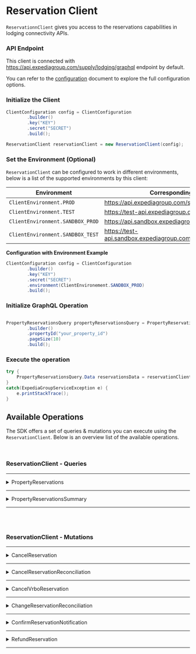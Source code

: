 # Reservation Client
`ReservationnClient` gives you access to the reservations capabilities in lodging connectivity APIs.

### API Endpoint
This client is connected with https://api.expediagroup.com/supply/lodging/graphql endpoint by default. 

You can refer to the [configuration](configuration.md) document to explore the full configuration options.

### Initialize the Client
```java
ClientConfiguration config = ClientConfiguration
        .builder()
        .key("KEY")
        .secret("SECRET")
        .build();

ReservationClient reservationClient = new ReservationClient(config);
```

### Set the Environment (Optional)
`ReservationClient` can be configured to work in different environments, below is a list of the supported environments by this client:

| Environment                      | Corresponding API Endpoint                                       |
|----------------------------------|------------------------------------------------------------------|
| `ClientEnvironment.PROD`         | https://api.expediagroup.com/supply/lodging/graphql              |
| `ClientEnvironment.TEST`         | https://test-api.expediagroup.com/supply/lodging/graphql         |
| `ClientEnvironment.SANDBOX_PROD` | https://api.sandbox.expediagroup.com/supply/lodging/graphql      |
| `ClientEnvironment.SANDBOX_TEST` | https://test-api.sandbox.expediagroup.com/supply/lodging/graphql |

**Configuration with Environment Example**
```java
ClientConfiguration config = ClientConfiguration
        .builder()
        .key("KEY")
        .secret("SECRET")
        .environment(ClientEnvironement.SANDBOX_PROD)
        .build();
```

### Initialize GraphQL Operation 
```java

PropertyReservationsQuery propertyReservationsQuery = PropertyReservationsQuery
        .builder()
        .propertyId("your_property_id")
        .pageSize(10)
        .build();
```

### Execute the operation
```java
try {
    PropertyReservationsQuery.Data reservationsData = reservationClient.execute(propertyReservationsQuery);
}
catch(ExpediaGroupServiceException e) {
    e.printStackTrace();
}
```

## Available Operations
The SDK offers a set of queries & mutations you can execute using the `ReservationClient`. Below is an overview list of the available operations.

<br />

### ReservationClient - Queries

<hr />

<details>
   <summary>PropertyReservations</summary>

<br />

**Operation Class Name:** `PropertyReservationsQuery`

**Operation Inputs:**   

| Name                            | Type                     | Required              |
|---------------------------------|--------------------------|-----------------------|
| `propertyId`                    | `String!`                | Yes                   |
| `idSource`                      | `IdSource`               | No (default: EXPEDIA) |
| `pageSize`                      | `Int!`                   | No (default: 10)      |
| `cursor`                        | `String`                 | No                    |
| `filter`                        | `ReservationFilterInput` | No                    |
| `checkOutDate`                  | `CheckOutDateFilter`     | No                    |
| `includePaymentInstrumentToken` | `Boolean`                | No (default: false)   |
| `includeSupplierAmount`         | `Boolean`                | No (default: false)   |

<br />

**Resources**
- [Documentation](https://developers.expediagroup.com/supply/lodging/docs/booking_apis/reservations/reference/reservations_query/) 
- [Query Definition](https://github.com/ExpediaGroup/lodging-connectivity-graphql-operations/blob/main/supply/reservations/queries/PropertyReservations.graphql) 
- [Reference]()

</details>

<hr />

<details>
   <summary>PropertyReservationsSummary</summary>

<br />

**Operation Class Name:** `PropertyReservationsSummaryQuery`

**Operation Inputs:**

| Name           | Type                     | Required              |
|----------------|--------------------------|-----------------------|
| `propertyId`   | `String!`                | Yes                   |
| `idSource`     | `IdSource`               | No (default: EXPEDIA) |
| `pageSize`     | `Int!`                   | No (default: 10)      |
| `cursor`       | `String`                 | No                    |
| `filter`       | `ReservationFilterInput` | No                    |
| `checkOutDate` | `CheckOutDateFilter`     | No                    |

<br />

**Resources**
- [Documentation](https://developers.expediagroup.com/supply/lodging/docs/booking_apis/reservations/reference/reservations_query/)
- [Query Definition](https://github.com/ExpediaGroup/lodging-connectivity-graphql-operations/blob/main/supply/reservations/queries/PropertyReservationsSummary.graphql)
- [Reference]()

</details>

<hr />

<br /><br />

### ReservationClient - Mutations

<hr />


<details>
   <summary>CancelReservation</summary>

<br />

**Operation Class Name:** `CancelReservationMutation`

**Operation Inputs:**

| Name    | Type                      | Required |
|---------|---------------------------|----------|
| `input` | `CancelReservationInput!` | Yes      |

<br />

**Resources**
- [Documentation](https://developers.expediagroup.com/supply/lodging/docs/booking_apis/reservations/reference/cancelReservation/)
- [Mutation Definition](https://github.com/ExpediaGroup/lodging-connectivity-graphql-operations/blob/main/supply/reservations/mutations/CancelReservation.graphql)
- [Reference]()

</details>

<hr />

<details>
   <summary>CancelReservationReconciliation</summary>

<br />

**Operation Class Name:** `CancelReservationReconciliationMutation`

**Operation Inputs:**

| Name    | Type                                    | Required |
|---------|-----------------------------------------|----------|
| `input` | `CancelReservationReconciliationInput!` | Yes      |

<br />

**Resources**
- [Documentation](https://developers.expediagroup.com/supply/lodging/docs/booking_apis/reservations/reference/cancelReservationReconciliation/)
- [Mutation Definition](https://github.com/ExpediaGroup/lodging-connectivity-graphql-operations/blob/main/supply/reservations/mutations/CancelReservationReconciliation.graphql)
- [Reference]()

</details>

<hr />

<details>
   <summary>CancelVrboReservation</summary>

<br />

**Operation Class Name:** `CancelVrboReservationMutation`

**Operation Inputs:**

| Name    | Type                          | Required |
|---------|-------------------------------|----------|
| `input` | `CancelVrboReservationInput!` | Yes      |

<br />

**Resources**
- ⚠️ Documentation is unavailable at the moment
- [Mutation Definition](https://github.com/ExpediaGroup/lodging-connectivity-graphql-operations/blob/main/supply/reservations/mutations/CancelVrboReservation.graphql)
- [Reference]()

</details>

<hr />

<details>
   <summary>ChangeReservationReconciliation</summary>

<br />

**Operation Class Name:** `ChangeReservationReconciliationMutation`

**Operation Inputs:**

| Name    | Type                                    | Required |
|---------|-----------------------------------------|----------|
| `input` | `ChangeReservationReconciliationInput!` | Yes      |

<br />

**Resources**
- [Documentation](https://developers.expediagroup.com/supply/lodging/docs/booking_apis/reservations/reference/changeReservationReconciliation/)
- [Mutation Definition](https://github.com/ExpediaGroup/lodging-connectivity-graphql-operations/blob/main/supply/reservations/mutations/ChangeReservationReconciliation.graphql)
- [Reference]()

</details>

<hr />

<details>
   <summary>ConfirmReservationNotification</summary>

<br />

**Operation Class Name:** `ConfirmReservationNotificationMutation`

**Operation Inputs:**

| Name    | Type                                   | Required |
|---------|----------------------------------------|----------|
| `input` | `ConfirmReservationNotificationInput!` | Yes      |

<br />

**Resources**
- ⚠️ Documentation is unavailable at the moment 
- [Mutation Definition](https://github.com/ExpediaGroup/lodging-connectivity-graphql-operations/blob/main/supply/reservations/mutations/ConfirmReservationNotification.graphql)
- [Reference]()

</details>

<hr />

<details>
   <summary>RefundReservation</summary>

<br />

**Operation Class Name:** `RefundReservationMutation`

**Operation Inputs:**

| Name    | Type                      | Required |
|---------|---------------------------|----------|
| `input` | `RefundReservationInput!` | Yes      |

<br />

**Resources**
- ⚠️ Documentation is unavailable at the moment
- [Mutation Definition](https://github.com/ExpediaGroup/lodging-connectivity-graphql-operations/blob/main/supply/reservations/mutations/RefundReservation.graphql)
- [Reference]()

</details>

<hr />
